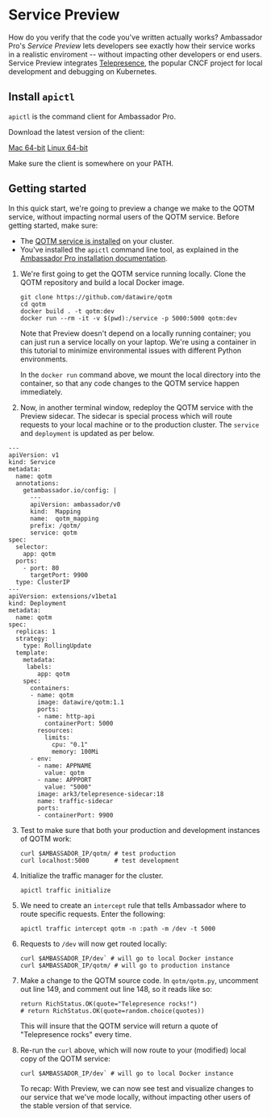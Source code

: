 # Service Preview

How do you verify that the code you've written actually works? Ambassador Pro's *Service Preview* lets developers see exactly how their service works in a realistic enviroment -- without impacting other developers or end users. Service Preview integrates [Telepresence](https://www.telepresence.io), the popular CNCF project for local development and debugging on Kubernetes.

## Install `apictl`

`apictl` is the command client for Ambassador Pro.

Download the latest version of the client:

[Mac 64-bit](https://s3.amazonaws.com/datawire-static-files/apictl/0.0.8/darwin/amd64/apictl)
[Linux 64-bit](https://s3.amazonaws.com/datawire-static-files/apictl/0.0.8/linux/amd64/apictl)

Make sure the client is somewhere on your PATH.

## Getting started

In this quick start, we're going to preview a change we make to the QOTM service, without impacting normal users of the QOTM service. Before getting started, make sure:

* The [QOTM service is installed](https://www.getambassador.io/user-guide/getting-started#5-adding-a-service) on your cluster.
* You've installed the `apictl` command line tool, as explained in the [Ambassador Pro installation documentation](https://www.getambassador.io/user-guide/ambassador-pro-install).

1. We're first going to get the QOTM service running locally. Clone the QOTM repository and build a local Docker image.

    ```
    git clone https://github.com/datawire/qotm
    cd qotm
    docker build . -t qotm:dev
    docker run --rm -it -v $(pwd):/service -p 5000:5000 qotm:dev
    ```

    Note that Preview doesn't depend on a locally running container; you can just run a service locally on your laptop. We're using a container in this tutorial to minimize environmental issues with different Python environments.

    In the `docker run` command above, we mount the local directory into the container, so that any code changes to the QOTM service happen immediately. 

2. Now, in another terminal window, redeploy the QOTM service with the Preview sidecar. The sidecar is special process which will route requests to your local machine or to the production cluster. The `service` and `deployment` is updated as per below.

  ```
  ---
  apiVersion: v1
  kind: Service
  metadata:
    name: qotm
    annotations:
      getambassador.io/config: |
        ---
        apiVersion: ambassador/v0
        kind:  Mapping
        name:  qotm_mapping
        prefix: /qotm/
        service: qotm
  spec:
    selector:
      app: qotm
    ports:
      - port: 80
        targetPort: 9900
    type: ClusterIP
  ---
  apiVersion: extensions/v1beta1
  kind: Deployment
  metadata:
    name: qotm
  spec:
    replicas: 1
    strategy:
      type: RollingUpdate
    template:
      metadata:
       labels:
          app: qotm
      spec:
        containers:
        - name: qotm
          image: datawire/qotm:1.1
          ports:
          - name: http-api
            containerPort: 5000
          resources:
            limits:
              cpu: "0.1"
              memory: 100Mi
        - env:
          - name: APPNAME
            value: qotm
          - name: APPPORT
            value: "5000"
          image: ark3/telepresence-sidecar:18
          name: traffic-sidecar
          ports:
          - containerPort: 9900
  ```

3. Test to make sure that both your production and development instances of QOTM work:

    ```
    curl $AMBASSADOR_IP/qotm/ # test production
    curl localhost:5000       # test development
    ```

4. Initialize the traffic manager for the cluster.

    ```
    apictl traffic initialize
    ```

5. We need to create an `intercept` rule that tells Ambassador where to route specific requests. Enter the following:

    ```
    apictl traffic intercept qotm -n :path -m /dev -t 5000
    ```

6. Requests to `/dev` will now get routed locally:

    ```
    curl $AMBASSADOR_IP/dev` # will go to local Docker instance
    curl $AMBASSADOR_IP/qotm/ # will go to production instance
    ```

7. Make a change to the QOTM source code. In `qotm/qotm.py`, uncomment out line 149, and comment out line 148, so it reads like so:

    ```
    return RichStatus.OK(quote="Telepresence rocks!")
    # return RichStatus.OK(quote=random.choice(quotes))
    ```

    This will insure that the QOTM service will return a quote of "Telepresence rocks" every time.

8. Re-run the `curl` above, which will now route to your (modified) local copy of the QOTM service:

   ```
   curl $AMBASSADOR_IP/dev` # will go to local Docker instance
   ```

   To recap: With Preview, we can now see test and visualize changes to our service that we've mode locally, without impacting other users of the stable version of that service.

